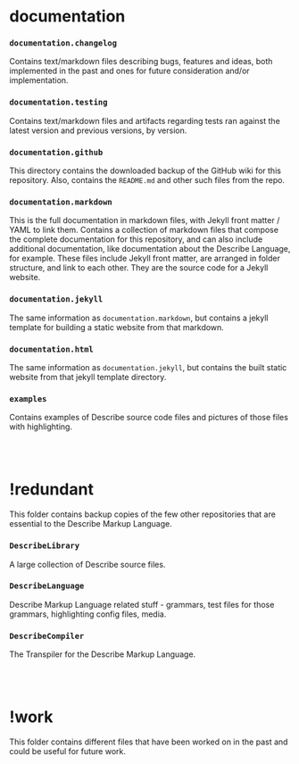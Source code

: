 # documentation

### `documentation.changelog`
Contains text/markdown files describing bugs, features and ideas, both implemented in the past and ones for future consideration and/or implementation.

### `documentation.testing`
Contains text/markdown files and artifacts regarding tests ran against the latest version and previous versions, by version.

### `documentation.github`
This directory contains the downloaded backup of the GitHub wiki for this repository. Also, contains the `README.md` and other such files from the repo.

### `documentation.markdown`
This is the full documentation in markdown files, with Jekyll front matter / YAML to link them.
Contains a collection of markdown files that compose the complete documentation for this repository, and can also include additional documentation, like documentation about the Describe Language, for example. These files include Jekyll front matter, are arranged in folder structure, and link to each other. They are the source code for a Jekyll website.

### `documentation.jekyll`
The same information as `documentation.markdown`, but contains a jekyll template for building a static website from that markdown.

### `documentation.html`
The same information as `documentation.jekyll`, but contains the built static website from that jekyll template directory.

### `examples`
Contains examples of Describe source code files and pictures of those files with highlighting.


<br><br>
# !redundant
This folder contains backup copies of the few other repositories that are essential to the Describe Markup Language. 


### `DescribeLibrary`
A large collection of Describe source files.

### `DescribeLanguage`
Describe Markup Language related stuff - grammars, test files for those grammars, highlighting config files, media.

### `DescribeCompiler`
The Transpiler for the Describe Markup Language.


<br><br>
# !work
This folder contains different files that have been worked on in the past and could be useful for future work.
